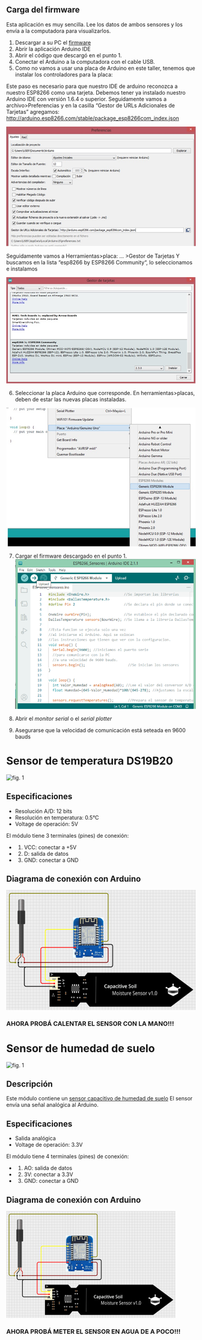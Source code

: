 
## Carga del firmware

Esta aplicación es muy sencilla. Lee los datos de ambos sensores y los envía a la computadora para visualizarlos.

1. Descargar a su PC el [firmware](firmware/firmware.ino)
2. Abrir la aplicación Arduino IDE
3. Abrir el código que descargó en el punto 1.
4. Conectar el Arduino a la computadora con el cable USB.
5. Como no vamos a usar una placa de Arduino en este taller, tenemos que instalar los controladores para la placa:

Este paso es necesario para que  nuestro IDE de arduino reconozca a nuestro ESP8266 como una tarjeta.
Debemos tener ya instalado nuestro Arduino IDE con versión 1.6.4 o superior.
Seguidamente vamos a archivo>Preferencias y en la casilla  “Gestor de URLs Adicionales de Tarjetas” agregamos:
http://arduino.esp8266.com/stable/package_esp8266com_index.json 

<img src="img/Preferencias, package esp8266.jpg" alt="fig. 1"/>

Seguidamente vamos a Herramientas>placa: … >Gestor de Tarjetas
Y buscamos en la lista  “esp8266 by ESP8266 Community“, lo seleccionamos  e instalamos

<img src="img/Gestor de tarjetas- esp8266.jpg" alt="fig. 1"/>

6. Seleccionar la placa Arduino que corresponde.
En herramientas>placas, deben de estar las nuevas placas instaladas.
   
<img src="img/Tarjetas.jpg" alt="fig. 1"/>

7. Cargar el firmware descargado en el punto 1.
   <img src="img/arduinoIDE_4.png" alt="fig. 1"/>
8. Abrir el *monitor serial* o el *serial plotter*

9. Asegurarse que la velocidad de comunicación está seteada en 9600 bauds

# Sensor de temperatura DS19B20

<img src="https://www.epal.pk/wp-content/uploads/2017/05/ds18b20-waterproof.jpg" alt="fig. 1" width="350"/>

## Especificaciones
- Resolución A/D: 12 bits
- Resolución en temperatura: 0.5°C
- Voltage de operación: 5V

El módulo tiene 3 terminales (pines) de conexión:
- 1. VCC: conectar a +5V
- 2. D: salida de datos
- 3. GND: conectar a GND

## Diagrama de conexión con Arduino

<img src="img/Schematic.png" alt="fig. 1"/>

### AHORA PROBÁ CALENTAR EL SENSOR CON LA MANO!!!

# Sensor de humedad de suelo

<img src="http://www.hellasdigital.gr/images/detailed/5/Hot-Sale-LM393-3-3-5V-Soil-Hygrometer-Detection-Module-Soil-Moisture-Water-Sensor-for-Arduino.jpg" alt="fig. 1" width="350"/>

## Descripción

Este módulo contiene un [sensor capacitivo de humedad de suelo](https://create.arduino.cc/projecthub/MisterBotBreak/how-to-use-a-soil-moisture-sensor-ce769b)
El sensor envía una señal analógica al Arduino.

## Especificaciones
- Salida analógica
- Voltage de operación: 3.3V

El módulo tiene 4 terminales (pines) de conexión:
- 1. AO: salida de datos
- 2. 3V: conectar a 3.3V
- 3. GND: conectar a GND

## Diagrama de conexión con Arduino

<img src="img/Schematic.png" alt="fig. 1" width="450"/>

### AHORA PROBÁ METER EL SENSOR EN AGUA DE A POCO!!!

